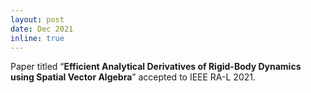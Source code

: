 ```yaml
---
layout: post
date: Dec 2021
inline: true
---
```


Paper titled <q><b>Efficient Analytical Derivatives of Rigid-Body Dynamics using Spatial Vector Algebra</b></q> accepted to IEEE RA-L 2021.